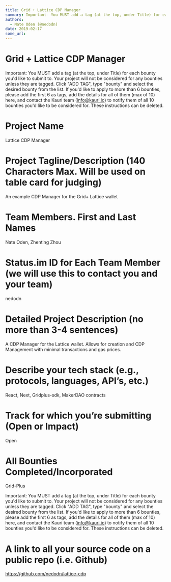 ```yaml
---
title: Grid + Lattice CDP Manager
summary: Important- You MUST add a tag (at the top, under Title) for each bounty youd like to submit to. Your project will not be considered for any bounties unless they are tagged. Click ADD TAG, type bounty and select the desired bounty from the list. If youd like to apply to more than 6 bounties, please add the first 6 as tags, add the details for all of them (max of 10) here, and contact the Kauri team (info@kauri.io) to notify them of all 10 bounties youd like to be considered for. These instruction
authors:
  - Nate Oden (@nedodn)
date: 2019-02-17
some_url: 
---
```


# Grid + Lattice CDP Manager


Important: You MUST add a tag (at the top, under Title) for each bounty you'd like to submit to. Your project will not be considered for any bounties unless they are tagged. Click "ADD TAG", type  "bounty" and select the desired bounty from the list. If you'd like to apply to more than 6 bounties, please add the first 6 as tags, add the details for all of them (max of 10) here, and contact the Kauri team (info@kauri.io) to notify them of all 10 bounties you'd like to be considered for. These instructions can be deleted.

# Project Name
Lattice CDP Manager

# Project Tagline/Description (140 Characters Max. Will be used on table card for judging)
An example CDP Manager for the Grid+ Lattice wallet

# Team Members. First and Last Names
Nate Oden, Zhenting Zhou

# Status.im ID for Each Team Member (we will use this to contact you and your team)
nedodn

# Detailed Project Description (no more than 3-4 sentences)
A CDP Manager for the Lattice wallet. Allows for creation and CDP Management with minimal transactions and gas prices.

# Describe your tech stack (e.g., protocols, languages, API’s, etc.)
React, Next, Gridplus-sdk, MakerDAO contracts

# Track for which you’re submitting (Open or Impact)
Open

# All Bounties Completed/Incorporated
Grid-Plus

Important: You MUST add a tag (at the top, under Title) for each bounty you'd like to submit to. Your project will not be considered for any bounties unless they are tagged. Click "ADD TAG", type  "bounty" and select the desired bounty from the list. If you'd like to apply to more than 6 bounties, please add the first 6 as tags, add the details for all of them (max of 10) here, and contact the Kauri team (info@kauri.io) to notify them of all 10 bounties you'd like to be considered for. These instructions can be deleted.

# A link to all your source code on a public repo (i.e. Github)
https://github.com/nedodn/lattice-cdp



